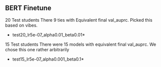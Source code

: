 

## BERT Finetune
20 Test students
There 9 ties with Equivalent final val_auprc. Picked this based on vibes. 
- test20_lr5e-07_alpha0.01_beta0.01*

15 Test students
There were 15 models with equivalent final val_auprc. We chose this one rather arbitrarily 
- test15_lr5e-07_alpha0.001_beta0.1*
